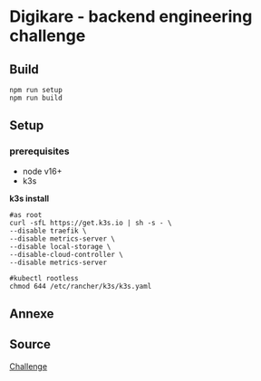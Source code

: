 # Digikare - backend engineering challenge

## Build

```
npm run setup
npm run build
```

## Setup

### prerequisites

- node v16+
- k3s

**k3s install**

```
#as root
curl -sfL https://get.k3s.io | sh -s - \
--disable traefik \
--disable metrics-server \
--disable local-storage \
--disable-cloud-controller \
--disable metrics-server

#kubectl rootless
chmod 644 /etc/rancher/k3s/k3s.yaml
```

## Annexe

## Source

[Challenge](https://github.com/didomi/challenges/blob/master/backend/README.md)
